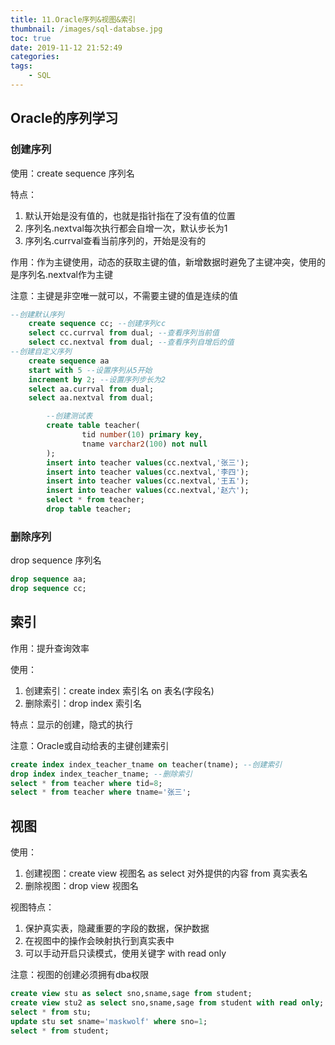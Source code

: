 ```yaml
---
title: 11.Oracle序列&视图&索引
thumbnail: /images/sql-databse.jpg
toc: true
date: 2019-11-12 21:52:49
categories:
tags:
	- SQL
---
```


## Oracle的序列学习
### 创建序列
使用：create sequence 序列名

<!-- more -->

特点：
1. 默认开始是没有值的，也就是指针指在了没有值的位置
2. 序列名.nextval每次执行都会自增一次，默认步长为1
3. 序列名.currval查看当前序列的，开始是没有的

作用：作为主键使用，动态的获取主键的值，新增数据时避免了主键冲突，使用的是序列名.nextval作为主键

注意：主键是非空唯一就可以，不需要主键的值是连续的值

```sql
--创建默认序列
	create sequence cc; --创建序列cc
	select cc.currval from dual; --查看序列当前值
	select cc.nextval from dual; --查看序列自增后的值
--创建自定义序列
	create sequence aa
	start with 5 --设置序列从5开始
	increment by 2; --设置序列步长为2
	select aa.currval from dual;
	select aa.nextval from dual;

		--创建测试表
		create table teacher(
				tid number(10) primary key,
				tname varchar2(100) not null
		);
		insert into teacher values(cc.nextval,'张三');
		insert into teacher values(cc.nextval,'李四');
		insert into teacher values(cc.nextval,'王五');
		insert into teacher values(cc.nextval,'赵六');
		select * from teacher;
		drop table teacher;
```

### 删除序列
drop sequence 序列名
```sql
drop sequence aa;
drop sequence cc;
```

## 索引
作用：提升查询效率

使用：
1. 创建索引：create index 索引名 on 表名(字段名)
2. 删除索引：drop index 索引名

特点：显示的创建，隐式的执行

注意：Oracle或自动给表的主键创建索引

```sql
create index index_teacher_tname on teacher(tname); --创建索引
drop index index_teacher_tname; --删除索引
select * from teacher where tid=8;
select * from teacher where tname='张三';
```

## 视图
使用：
1. 创建视图：create view 视图名 as select 对外提供的内容 from 真实表名
2. 删除视图：drop view 视图名

视图特点：
1. 保护真实表，隐藏重要的字段的数据，保护数据
2. 在视图中的操作会映射执行到真实表中
3. 可以手动开启只读模式，使用关键字 with read only

注意：视图的创建必须拥有dba权限
```sql
create view stu as select sno,sname,sage from student;
create view stu2 as select sno,sname,sage from student with read only;
select * from stu;
update stu set sname='maskwolf' where sno=1;
select * from student;
```
